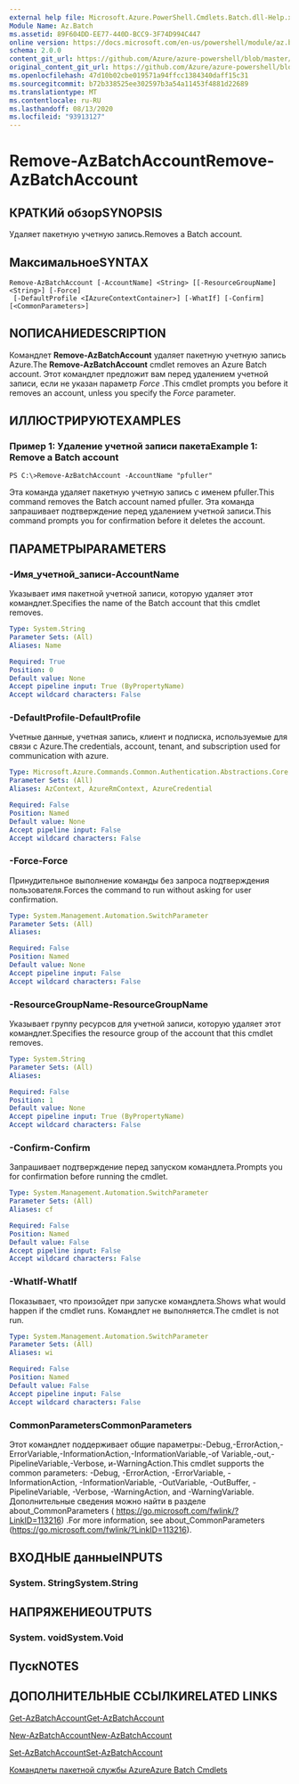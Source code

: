 ```yaml
---
external help file: Microsoft.Azure.PowerShell.Cmdlets.Batch.dll-Help.xml
Module Name: Az.Batch
ms.assetid: 89F604DD-EE77-440D-BCC9-3F74D994C447
online version: https://docs.microsoft.com/en-us/powershell/module/az.batch/remove-azbatchaccount
schema: 2.0.0
content_git_url: https://github.com/Azure/azure-powershell/blob/master/src/Batch/Batch/help/Remove-AzBatchAccount.md
original_content_git_url: https://github.com/Azure/azure-powershell/blob/master/src/Batch/Batch/help/Remove-AzBatchAccount.md
ms.openlocfilehash: 47d10b02cbe019571a94ffcc1384340daff15c31
ms.sourcegitcommit: b72b338525ee302597b3a54a11453f4881d22689
ms.translationtype: MT
ms.contentlocale: ru-RU
ms.lasthandoff: 08/13/2020
ms.locfileid: "93913127"
---
```

# <span data-ttu-id="33eb6-101">Remove-AzBatchAccount</span><span class="sxs-lookup"><span data-stu-id="33eb6-101">Remove-AzBatchAccount</span></span>

## <span data-ttu-id="33eb6-102">КРАТКИй обзор</span><span class="sxs-lookup"><span data-stu-id="33eb6-102">SYNOPSIS</span></span>
<span data-ttu-id="33eb6-103">Удаляет пакетную учетную запись.</span><span class="sxs-lookup"><span data-stu-id="33eb6-103">Removes a Batch account.</span></span>

## <span data-ttu-id="33eb6-104">Максимальное</span><span class="sxs-lookup"><span data-stu-id="33eb6-104">SYNTAX</span></span>

```
Remove-AzBatchAccount [-AccountName] <String> [[-ResourceGroupName] <String>] [-Force]
 [-DefaultProfile <IAzureContextContainer>] [-WhatIf] [-Confirm] [<CommonParameters>]
```

## <span data-ttu-id="33eb6-105">NОПИСАНИЕ</span><span class="sxs-lookup"><span data-stu-id="33eb6-105">DESCRIPTION</span></span>
<span data-ttu-id="33eb6-106">Командлет **Remove-AzBatchAccount** удаляет пакетную учетную запись Azure.</span><span class="sxs-lookup"><span data-stu-id="33eb6-106">The **Remove-AzBatchAccount** cmdlet removes an Azure Batch account.</span></span>
<span data-ttu-id="33eb6-107">Этот командлет предложит вам перед удалением учетной записи, если не указан параметр *Force* .</span><span class="sxs-lookup"><span data-stu-id="33eb6-107">This cmdlet prompts you before it removes an account, unless you specify the *Force* parameter.</span></span>

## <span data-ttu-id="33eb6-108">ИЛЛЮСТРИРУЮТ</span><span class="sxs-lookup"><span data-stu-id="33eb6-108">EXAMPLES</span></span>

### <span data-ttu-id="33eb6-109">Пример 1: Удаление учетной записи пакета</span><span class="sxs-lookup"><span data-stu-id="33eb6-109">Example 1: Remove a Batch account</span></span>
```
PS C:\>Remove-AzBatchAccount -AccountName "pfuller"
```

<span data-ttu-id="33eb6-110">Эта команда удаляет пакетную учетную запись с именем pfuller.</span><span class="sxs-lookup"><span data-stu-id="33eb6-110">This command removes the Batch account named pfuller.</span></span>
<span data-ttu-id="33eb6-111">Эта команда запрашивает подтверждение перед удалением учетной записи.</span><span class="sxs-lookup"><span data-stu-id="33eb6-111">This command prompts you for confirmation before it deletes the account.</span></span>

## <span data-ttu-id="33eb6-112">ПАРАМЕТРЫ</span><span class="sxs-lookup"><span data-stu-id="33eb6-112">PARAMETERS</span></span>

### <span data-ttu-id="33eb6-113">-Имя_учетной_записи</span><span class="sxs-lookup"><span data-stu-id="33eb6-113">-AccountName</span></span>
<span data-ttu-id="33eb6-114">Указывает имя пакетной учетной записи, которую удаляет этот командлет.</span><span class="sxs-lookup"><span data-stu-id="33eb6-114">Specifies the name of the Batch account that this cmdlet removes.</span></span>

```yaml
Type: System.String
Parameter Sets: (All)
Aliases: Name

Required: True
Position: 0
Default value: None
Accept pipeline input: True (ByPropertyName)
Accept wildcard characters: False
```

### <span data-ttu-id="33eb6-115">-DefaultProfile</span><span class="sxs-lookup"><span data-stu-id="33eb6-115">-DefaultProfile</span></span>
<span data-ttu-id="33eb6-116">Учетные данные, учетная запись, клиент и подписка, используемые для связи с Azure.</span><span class="sxs-lookup"><span data-stu-id="33eb6-116">The credentials, account, tenant, and subscription used for communication with azure.</span></span>

```yaml
Type: Microsoft.Azure.Commands.Common.Authentication.Abstractions.Core.IAzureContextContainer
Parameter Sets: (All)
Aliases: AzContext, AzureRmContext, AzureCredential

Required: False
Position: Named
Default value: None
Accept pipeline input: False
Accept wildcard characters: False
```

### <span data-ttu-id="33eb6-117">-Force</span><span class="sxs-lookup"><span data-stu-id="33eb6-117">-Force</span></span>
<span data-ttu-id="33eb6-118">Принудительное выполнение команды без запроса подтверждения пользователя.</span><span class="sxs-lookup"><span data-stu-id="33eb6-118">Forces the command to run without asking for user confirmation.</span></span>

```yaml
Type: System.Management.Automation.SwitchParameter
Parameter Sets: (All)
Aliases:

Required: False
Position: Named
Default value: None
Accept pipeline input: False
Accept wildcard characters: False
```

### <span data-ttu-id="33eb6-119">-ResourceGroupName</span><span class="sxs-lookup"><span data-stu-id="33eb6-119">-ResourceGroupName</span></span>
<span data-ttu-id="33eb6-120">Указывает группу ресурсов для учетной записи, которую удаляет этот командлет.</span><span class="sxs-lookup"><span data-stu-id="33eb6-120">Specifies the resource group of the account that this cmdlet removes.</span></span>

```yaml
Type: System.String
Parameter Sets: (All)
Aliases:

Required: False
Position: 1
Default value: None
Accept pipeline input: True (ByPropertyName)
Accept wildcard characters: False
```

### <span data-ttu-id="33eb6-121">-Confirm</span><span class="sxs-lookup"><span data-stu-id="33eb6-121">-Confirm</span></span>
<span data-ttu-id="33eb6-122">Запрашивает подтверждение перед запуском командлета.</span><span class="sxs-lookup"><span data-stu-id="33eb6-122">Prompts you for confirmation before running the cmdlet.</span></span>

```yaml
Type: System.Management.Automation.SwitchParameter
Parameter Sets: (All)
Aliases: cf

Required: False
Position: Named
Default value: False
Accept pipeline input: False
Accept wildcard characters: False
```

### <span data-ttu-id="33eb6-123">-WhatIf</span><span class="sxs-lookup"><span data-stu-id="33eb6-123">-WhatIf</span></span>
<span data-ttu-id="33eb6-124">Показывает, что произойдет при запуске командлета.</span><span class="sxs-lookup"><span data-stu-id="33eb6-124">Shows what would happen if the cmdlet runs.</span></span>
<span data-ttu-id="33eb6-125">Командлет не выполняется.</span><span class="sxs-lookup"><span data-stu-id="33eb6-125">The cmdlet is not run.</span></span>

```yaml
Type: System.Management.Automation.SwitchParameter
Parameter Sets: (All)
Aliases: wi

Required: False
Position: Named
Default value: False
Accept pipeline input: False
Accept wildcard characters: False
```

### <span data-ttu-id="33eb6-126">CommonParameters</span><span class="sxs-lookup"><span data-stu-id="33eb6-126">CommonParameters</span></span>
<span data-ttu-id="33eb6-127">Этот командлет поддерживает общие параметры:-Debug,-ErrorAction,-ErrorVariable,-InformationAction,-InformationVariable,-of Variable,-out,-PipelineVariable,-Verbose, и-WarningAction.</span><span class="sxs-lookup"><span data-stu-id="33eb6-127">This cmdlet supports the common parameters: -Debug, -ErrorAction, -ErrorVariable, -InformationAction, -InformationVariable, -OutVariable, -OutBuffer, -PipelineVariable, -Verbose, -WarningAction, and -WarningVariable.</span></span> <span data-ttu-id="33eb6-128">Дополнительные сведения можно найти в разделе about_CommonParameters ( https://go.microsoft.com/fwlink/?LinkID=113216) .</span><span class="sxs-lookup"><span data-stu-id="33eb6-128">For more information, see about_CommonParameters (https://go.microsoft.com/fwlink/?LinkID=113216).</span></span>

## <span data-ttu-id="33eb6-129">ВХОДНЫЕ данные</span><span class="sxs-lookup"><span data-stu-id="33eb6-129">INPUTS</span></span>

### <span data-ttu-id="33eb6-130">System. String</span><span class="sxs-lookup"><span data-stu-id="33eb6-130">System.String</span></span>

## <span data-ttu-id="33eb6-131">НАПРЯЖЕНИЕ</span><span class="sxs-lookup"><span data-stu-id="33eb6-131">OUTPUTS</span></span>

### <span data-ttu-id="33eb6-132">System. void</span><span class="sxs-lookup"><span data-stu-id="33eb6-132">System.Void</span></span>

## <span data-ttu-id="33eb6-133">Пуск</span><span class="sxs-lookup"><span data-stu-id="33eb6-133">NOTES</span></span>

## <span data-ttu-id="33eb6-134">ДОПОЛНИТЕЛЬНЫЕ ССЫЛКИ</span><span class="sxs-lookup"><span data-stu-id="33eb6-134">RELATED LINKS</span></span>

[<span data-ttu-id="33eb6-135">Get-AzBatchAccount</span><span class="sxs-lookup"><span data-stu-id="33eb6-135">Get-AzBatchAccount</span></span>](./Get-AzBatchAccount.md)

[<span data-ttu-id="33eb6-136">New-AzBatchAccount</span><span class="sxs-lookup"><span data-stu-id="33eb6-136">New-AzBatchAccount</span></span>](./New-AzBatchAccount.md)

[<span data-ttu-id="33eb6-137">Set-AzBatchAccount</span><span class="sxs-lookup"><span data-stu-id="33eb6-137">Set-AzBatchAccount</span></span>](./Set-AzBatchAccount.md)

[<span data-ttu-id="33eb6-138">Командлеты пакетной службы Azure</span><span class="sxs-lookup"><span data-stu-id="33eb6-138">Azure Batch Cmdlets</span></span>](/powershell/module/az.batch)


